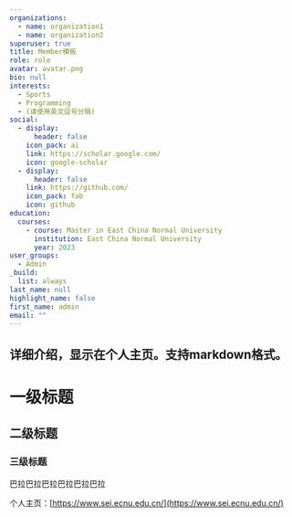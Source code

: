 ```yaml
---
organizations:
  - name: organization1
  - name: organization2
superuser: true
title: Member模板
role: role
avatar: avatar.png
bio: null
interests:
  - Sports
  - Programming
  - (请使用英文逗号分隔)
social:
  - display:
      header: false
    icon_pack: ai
    link: https://scholar.google.com/
    icon: google-scholar
  - display:
      header: false
    link: https://github.com/
    icon_pack: fab
    icon: github
education:
  courses:
    - course: Master in East China Normal University
      institution: East China Normal University
      year: 2023
user_groups:
  - Admin
_build:
  list: always
last_name: null
highlight_name: false
first_name: admin
email: ""
---
```

## 详细介绍，显示在个人主页。支持markdown格式。

# 一级标题

## 二级标题

### 三级标题

巴拉巴拉巴拉巴拉巴拉巴拉

个人主页：[https://www.sei.ecnu.edu.cn/](https://www.sei.ecnu.edu.cn/)
